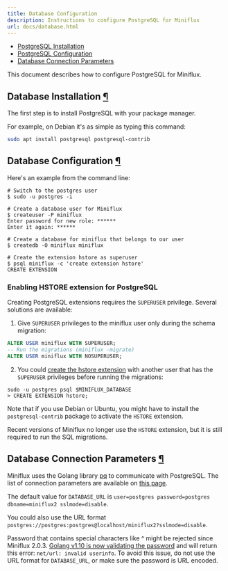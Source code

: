 ```yaml
---
title: Database Configuration
description: Instructions to configure PostgreSQL for Miniflux
url: docs/database.html
---
```


- [PostgreSQL Installation](#installation)
- [PostgreSQL Configuration](#configuration)
- [Database Connection Parameters](#dsn)

This document describes how to configure PostgreSQL for Miniflux.

<h2 id="installation">Database Installation <a class="anchor" href="#installation" title="Permalink">¶</a></h2>

The first step is to install PostgreSQL with your package manager.

For example, on Debian it's as simple as typing this command:

```bash
sudo apt install postgresql postgresql-contrib
```

<h2 id="configuration">Database Configuration <a class="anchor" href="#configuration" title="Permalink">¶</a></h2>

Here's an example from the command line:

```
# Switch to the postgres user
$ sudo -u postgres -i

# Create a database user for Miniflux
$ createuser -P miniflux
Enter password for new role: ******
Enter it again: ******

# Create a database for miniflux that belongs to our user
$ createdb -O miniflux miniflux

# Create the extension hstore as superuser
$ psql miniflux -c 'create extension hstore'
CREATE EXTENSION
```

### Enabling HSTORE extension for PostgreSQL

Creating PostgreSQL extensions requires the `SUPERUSER` privilege.
Several solutions are available:

1) Give `SUPERUSER` privileges to the miniflux user only during the schema migration:

```sql
ALTER USER miniflux WITH SUPERUSER;
-- Run the migrations (miniflux -migrate)
ALTER USER miniflux WITH NOSUPERUSER;
```

2) You could [create the hstore extension](https://www.postgresql.org/docs/current/static/sql-createextension.html) with another user that has the `SUPERUSER` privileges before running the migrations:

```
sudo -u postgres psql $MINIFLUX_DATABASE
> CREATE EXTENSION hstore;
```

Note that if you use Debian or Ubuntu, you might have to install the `postgresql-contrib` package to activate the `HSTORE` extension.

Recent versions of Miniflux no longer use the `HSTORE` extension, but it is still required to run the SQL migrations.

<h2 id="dsn">Database Connection Parameters <a class="anchor" href="#dsn" title="Permalink">¶</a></h2>

Miniflux uses the Golang library [pq](https://github.com/lib/pq) to communicate with PostgreSQL.
The list of connection parameters are available on [this page](https://pkg.go.dev/github.com/lib/pq?utm_source=godoc#hdr-Connection_String_Parameters).

The default value for `DATABASE_URL` is `user=postgres password=postgres dbname=miniflux2 sslmode=disable`.

You could also use the URL format `postgres://postgres:postgres@localhost/miniflux2?sslmode=disable`.

<div class="warning">
Password that contains special characters like ^ might be rejected since Miniflux 2.0.3. <a href="https://go-review.googlesource.com/c/go/+/87038">Golang v1.10 is now validating the password</a> and will return this error: <code>net/url: invalid userinfo</code>.
To avoid this issue, do not use the URL format for <code>DATABASE_URL</code>, or make sure the password is URL encoded.
</div>
